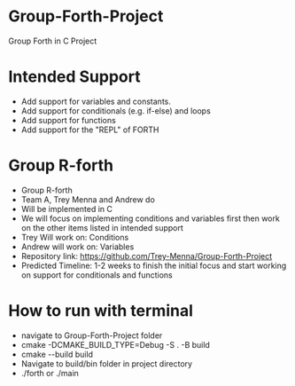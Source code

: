 # Group-Forth-Project
Group Forth in C Project

# Intended Support
- Add support for variables and constants.
- Add support for conditionals (e.g. if-else) and loops
- Add support for functions
- Add support for the "REPL" of FORTH


# Group R-forth
- Group R-forth
- Team A, Trey Menna and Andrew do 
- Will be implemented in C
- We will focus on implementing conditions and variables first then work on the other items listed in intended support
- Trey Will work on: Conditions
- Andrew will work on: Variables
- Repository link: https://github.com/Trey-Menna/Group-Forth-Project 
- Predicted Timeline: 1-2 weeks to finish the initial focus and start working on support for conditionals and functions

# How to run with terminal
- navigate to Group-Forth-Project folder
- cmake -DCMAKE_BUILD_TYPE=Debug -S . -B build
- cmake --build build
- Navigate to build/bin folder in project directory
- ./forth or ./main


